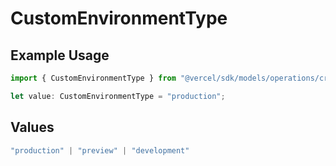 # CustomEnvironmentType

## Example Usage

```typescript
import { CustomEnvironmentType } from "@vercel/sdk/models/operations/createdeployment.js";

let value: CustomEnvironmentType = "production";
```

## Values

```typescript
"production" | "preview" | "development"
```